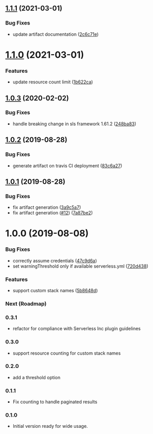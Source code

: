 ## [1.1.1](https://github.com/drexler/serverless-cloudformation-resource-counter/compare/v1.1.0...v1.1.1) (2021-03-01)


### Bug Fixes

* update artifact documentation ([2c6c71e](https://github.com/drexler/serverless-cloudformation-resource-counter/commit/2c6c71e1301cc08f944d7f2a799fc03a49981cdf))

# [1.1.0](https://github.com/drexler/serverless-cloudformation-resource-counter/compare/v1.0.3...v1.1.0) (2021-03-01)


### Features

* update resource count limit ([1b622ca](https://github.com/drexler/serverless-cloudformation-resource-counter/commit/1b622ca223677da81ce4ddd4dcc32214c5fa04f7))

## [1.0.3](https://github.com/drexler/serverless-cloudformation-resource-counter/compare/v1.0.2...v1.0.3) (2020-02-02)


### Bug Fixes

* handle breaking change in sls framework 1.61.2 ([248ba83](https://github.com/drexler/serverless-cloudformation-resource-counter/commit/248ba83))

## [1.0.2](https://github.com/drexler/serverless-cloudformation-resource-counter/compare/v1.0.1...v1.0.2) (2019-08-28)


### Bug Fixes

* generate artifact on travis CI deployment ([83c6a27](https://github.com/drexler/serverless-cloudformation-resource-counter/commit/83c6a27))

## [1.0.1](https://github.com/drexler/serverless-cloudformation-resource-counter/compare/v1.0.0...v1.0.1) (2019-08-28)


### Bug Fixes

* fix artifact generation ([3a9c5a7](https://github.com/drexler/serverless-cloudformation-resource-counter/commit/3a9c5a7))
* fix artifact generation ([#12](https://github.com/drexler/serverless-cloudformation-resource-counter/issues/12)) ([7a87be2](https://github.com/drexler/serverless-cloudformation-resource-counter/commit/7a87be2))

# 1.0.0 (2019-08-08)


### Bug Fixes

* correctly assume credentials ([47c9d6a](https://github.com/drexler/serverless-cloudformation-resource-counter/commit/47c9d6a))
* set warningThreshold only if available serverless.yml ([720d438](https://github.com/drexler/serverless-cloudformation-resource-counter/commit/720d438))


### Features

* support custom stack names ([5b8648d](https://github.com/drexler/serverless-cloudformation-resource-counter/commit/5b8648d))

### Next (Roadmap)

### 0.3.1

-   refactor for compliance with Serverless Inc plugin guidelines

### 0.3.0

-   support resource counting for custom stack names

### 0.2.0

-   add a threshold option

### 0.1.1

-   Fix counting to handle paginated results

### 0.1.0

-   Initial version ready for wide usage.
